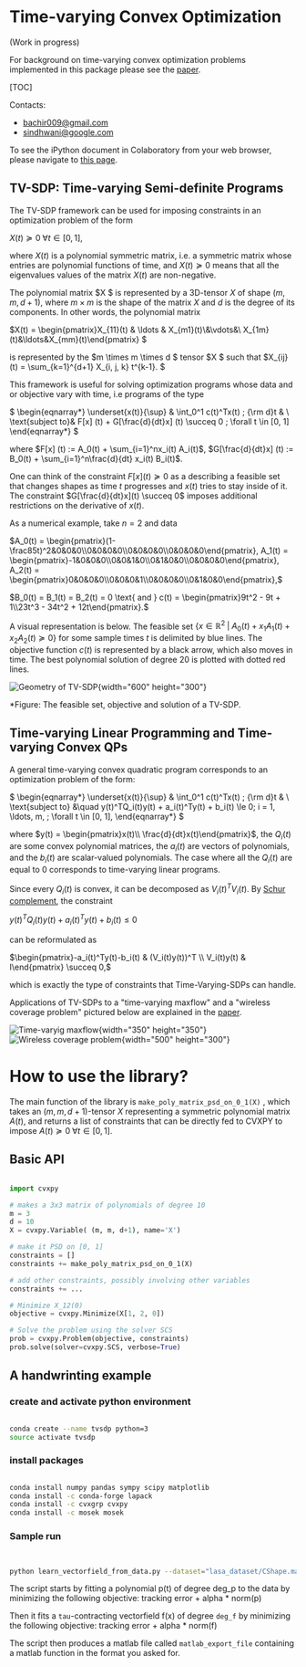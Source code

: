 # Time-varying Convex Optimization

(Work in progress)

For background on time-varying convex optimization problems implemented in this package please see the [paper][paper_location].

[TOC]

Contacts:

* bachir009@gmail.com
* sindhwani@google.com


To see the iPython document in Colaboratory from your web browser, please
navigate to [this page](https://colab.research.google.com/github/google-research/google-research/blob/master/tvsdp/tvsdp.ipynb).


## TV-SDP: Time-varying Semi-definite Programs

The TV-SDP framework can be used for imposing constraints in an optimization problem of the form

$X(t) \succeq 0 \; \forall t \in [0, 1],$

where $X(t)$ is a polynomial symmetric matrix, i.e. a symmetric matrix whose
entries are polynomial functions of time, and $X(t) \succeq 0$ means that all
the eigenvalues values of the matrix $X(t)$ are non-negative.

The polynomial matrix $X $ is represented by a 3D-tensor $X$ of shape $(m,
m, d+1)$, where $m \times m$ is the shape of the matrix $X$ and $d$ is
the degree of its components. In other words, the polynomial matrix

$X(t) = \begin{pmatrix}X_{11}(t) & \ldots & X_{m1}(t)\\&\vdots&\\
X_{1m}(t)&\ldots&X_{mm}(t)\end{pmatrix} $

is represented by the $m \times m \times d $ tensor $X $ such that
$X_{ij}(t) = \sum_{k=1}^{d+1} X_{i, j, k} t^{k-1}. $

This framework is useful for solving optimization programs whose data and or
objective vary with time, i.e programs of the type

$
\begin{eqnarray*}
\underset{x(t)}{\sup} & \int_0^1 c(t)^Tx(t) \; {\rm d}t & \\
\text{subject to}&  F[x] (t)  + G[\frac{d}{dt}x] (t)  \succeq 0 \; \forall t \in [0, 1]
\end{eqnarray*}
$

where $F[x] (t) := A_0(t) + \sum_{i=1}^nx_i(t) A_i(t)$, $G[\frac{d}{dt}x]
(t) := B_0(t) + \sum_{i=1}^n\frac{d}{dt} x_i(t) B_i(t)$.

One can think of the constraint $F [x] (t) \succeq 0$ as a describing a
feasible set that changes shapes as time $t$ progresses and $x(t)$ tries to
stay inside of it. The constraint $G[\frac{d}{dt}x](t) \succeq 0$ imposes
additional restrictions on the derivative of $x(t)$.

As a numerical example, take $n=2$ and data

$A_0(t) = \begin{pmatrix}(1-\frac85t)^2&0&0&0\\0&0&0&0\\0&0&0&0\\0&0&0&0\end{pmatrix}, A_1(t) = \begin{pmatrix}-1&0&0&0\\0&0&1&0\\0&1&0&0\\0&0&0&0\end{pmatrix}, A_2(t) = \begin{pmatrix}0&0&0&0\\0&0&0&1\\0&0&0&0\\0&1&0&0\end{pmatrix},$

$B_0(t) = B_1(t) = B_2(t) = 0 \text{ and } c(t) = \begin{pmatrix}9t^2 - 9t + 1\\23t^3 - 34t^2 + 12t\end{pmatrix}.$

A visual representation is below. The feasible set $\{x \in \mathbb R^2 \; |\;
A_0(t) + x_1 A_1(t) + x_2A_2(t) \succeq 0 \}$ for some sample times $t$ is
delimited by blue lines. The objective function $c(t)$ is represented by a
black arrow, which also moves in time. The best polynomial solution of degree 20
is plotted with dotted red lines.

![Geometry of TV-SDP](https://storage.googleapis.com/bachirelkhadir.com/time-varying-semidefinite-programs/example_tvsdp.png){width="600" height="300"}

*Figure: The feasible set, objective and solution of a TV-SDP.

## Time-varying Linear Programming and Time-varying Convex QPs
A general time-varying convex quadratic program corresponds to an optimization
problem of the form:

$
\begin{eqnarray*}
\underset{x(t)}{\sup} & \int_0^1 c(t)^Tx(t) \; {\rm d}t & \\
\text{subject to} &\quad  y(t)^TQ_i(t)y(t) + a_i(t)^Ty(t) +  b_i(t) \le 0\; i = 1, \ldots, m, \; \forall t \in [0, 1],
\end{eqnarray*}
$

where $y(t) = \begin{pmatrix}x(t)\\ \frac{d}{dt}x(t)\end{pmatrix}$, the
$Q_i(t)$ are some convex polynomial matrices, the $a_i(t)$ are vectors of
polynomials, and the $b_i(t)$ are scalar-valued polynomials. The case where
all the $Q_i(t)$ are equal to 0 corresponds to time-varying linear programs.

Since every $Q_i(t)$ is convex, it can be decomposed as $V_i(t)^TV_i(t)$. By
[Schur complement][schur], the constraint

$y(t)^TQ_i(t)y(t) + a_i(t)^Ty(t) +  b_i(t) \le 0$

can be reformulated as

$\begin{pmatrix}-a_i(t)^Ty(t)-b_i(t) & (V_i(t)y(t))^T \\ V_i(t)y(t) & I\end{pmatrix} \succeq 0,$

which is exactly the type of constraints that Time-Varying-SDPs can handle.

Applications of TV-SDPs to a "time-varying maxflow" and a "wireless coverage problem" pictured
below are explained in the [paper][paper_location].

![Time-varyig maxflow](https://storage.googleapis.com/bachirelkhadir.com/time-varying-semidefinite-programs/tv-maxflow.png){width="350" height="350"}
![Wireless coverage problem](https://storage.googleapis.com/bachirelkhadir.com/time-varying-semidefinite-programs/tv-wireless.png){width="500" height="300"}



# How to use the library?

The main function of the library is
`make_poly_matrix_psd_on_0_1(X)` , which takes an $(m, m,
d+1)\text{-tensor}$ $X$ representing a symmetric polynomial matrix $A(t)$,
and returns a list of constraints that can be directly fed to CVXPY to impose
$A(t) \succeq 0\; \forall t\in[0, 1]$.

## Basic API

```python

import cvxpy

# makes a 3x3 matrix of polynomials of degree 10
m = 3
d = 10
X = cvxpy.Variable( (m, m, d+1), name='X')

# make it PSD on [0, 1]
constraints = []
constraints += make_poly_matrix_psd_on_0_1(X)

# add other constraints, possibly involving other variables
constraints += ...

# Minimize X_12(0)
objective = cvxpy.Minimize(X[1, 2, 0])

# Solve the problem using the solver SCS
prob = cvxpy.Problem(objective, constraints)
prob.solve(solver=cvxpy.SCS, verbose=True)

```

## A handwrinting example

### create and activate python environment
```sh

conda create --name tvsdp python=3
source activate tvsdp

```

### install packages

```sh

conda install numpy pandas sympy scipy matplotlib
conda install -c conda-forge lapack
conda install -c cvxgrp cvxpy
conda install -c mosek mosek
```

### Sample run
```sh


python learn_vectorfield_from_data.py --dataset="lasa_dataset/CShape.mat" --matlab_export_file="matlab_code.m" --deg_p=2 --deg_f=2 --alpha_p=1e-2 --alpha_f=1e-2 --tau=0.1
```

The script starts by fitting a polynomial p(t) of degree deg_p to the data by minimizing the following objective:
tracking error + alpha * norm(p)

Then it fits a `tau`-contracting vectorfield f(x) of degree `deg_f` by minimizing the following objective:
tracking error + alpha * norm(f)

The script then produces a matlab file called `matlab_export_file` containing a matlab function in the format you asked for.


[paper_location]: https://arxiv.org/pdf/1808.03994.pdf
[schur]: https://en.wikipedia.org/wiki/Schur_complement
